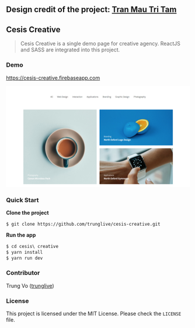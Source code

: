 ## **Design credit of the project: [Tran Mau Tri Tam](https://dribbble.com/shots/4410783-Cesis-Creative-Demo-Homepage/attachments/1002739)**

## Cesis Creative

> Cesis Creative is a single demo page for creative agency. ReactJS and SASS are integrated into this project.

### Demo

https://cesis-creative.firebaseapp.com

![cesis](cesis-demo.jpg)

### Quick Start

**Clone the project**

```shell
$ git clone https://github.com/trunglive/cesis-creative.git
```

**Run the app**

```shell
$ cd cesis\ creative
$ yarn install
$ yarn run dev
```

### Contributor

Trung Vo ([trunglive](https://github.com/trunglive))

### License

This project is licensed under the MIT License. Please check the `LICENSE` file.
